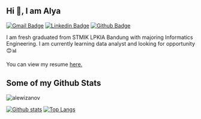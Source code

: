 ## Hi 👋, I am Alya
[![Gmail Badge](https://img.shields.io/badge/-alya.ainun@yahoo.com-c14438?style=flat&logo=Gmail&logoColor=white&link=mailto:alya.ainun@yahoo.com)](mailto:alya.ainun@yahoo.com) 
[![Linkedin Badge](https://img.shields.io/badge/-linkedin.com/in/alyawijaksono-0072b1?style=flat&logo=Linkedin&logoColor=white&link=https://www.linkedin.com/in/alyawijaksono/)](https://www.linkedin.com/in/alyawijaksono/) [![Github Badge](https://img.shields.io/badge/-alewizanov-grey?style=flat&logo=github&logoColor=white&link=https://github.com/alewizanov/)](https://www.github.com/alyawijaksono/) <p align='left'>I am fresh graduated from STMIK LPKIA Bandung with majoring Informatics Engineering. I am currently learning data analyst and looking for opportunity😊📊</p><p align='left'> You can view my resume <a href='http://bit.ly/CV-AlyaAinunHW ' target=_blank><u>here</u>.</a></p>
## Some of my Github Stats
<p align=left> <img src=https://komarev.com/ghpvc/?username=alewizanov alt=alewizanov /> </p>

[![Github stats](https://github-readme-stats.vercel.app/api?username=alewizanov&show_icons=true&include_all_commits=true)](https://github.com/alyawijaksono/github-readme-stats)
[![Top Langs](https://github-readme-stats.vercel.app/api/top-langs/?username=alewizanov&layout=compact)](https://github.com/alyawijaksono/github-readme-stats)
